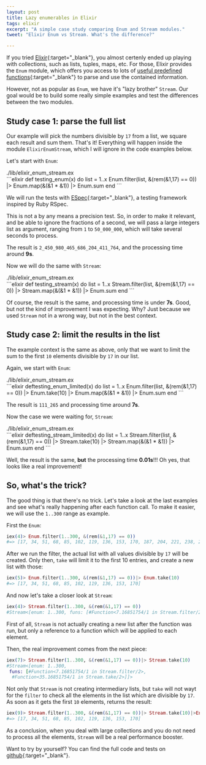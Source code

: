 ```yaml
---
layout: post
title: Lazy enumerables in Elixir
tags: elixir
excerpt: "A simple case study comparing Enum and Stream modules."
tweet: "Elixir Enum vs Stream. What's the difference?"

---
```


If you tried [Elixir](http://elixir-lang.org/){:target="_blank"}, you almost certenly ended up playing with collections, such as lists, tuples, maps, etc. For those, Elixir provides the `Enum` module, which offers you access to lots of [useful predefined functions](http://elixir-lang.org/docs/stable/elixir/Enum.html){:target="_blank"} to parse and use the contained information.

However, not as popular as `Enum`, we have it's "lazy brother" `Stream`. Our goal would be to build some really simple examples and test the differences between the two modules.

## Study case 1: parse the full list

Our example will pick the numbers divisible by `17` from a list, we square each result and sum them. That's it! Everything will happen inside the module `ElixirEnumStream`, which I will ignore in the code examples below. 

Let's start with `Enum`:

<div class="file_path">./lib/elixir_enum_stream.ex</div>
```elixir
def testing_enum(x) do
  list = 1..x
  Enum.filter(list, &(rem(&1,17) == 0))
  |> Enum.map(&(&1 * &1))
  |> Enum.sum
end
```

We will run the tests with [ESpec](https://github.com/antonmi/espec){:target="_blank"}, a testing framework inspired by Ruby RSpec.

This is not a by any means a precision test. So, in order to make it relevant, and be able to ignore the fractions of a second, we will pass a large integers list as argument, ranging from `1` to `50_000_000`, which will take several seconds to process.

The result is `2_450_980_465_686_204_411_764`, and the processing time around **9s**. 

Now we will do the same with `Stream`:

<div class="file_path">./lib/elixir_enum_stream.ex</div>
```elixir
def testing_stream(x) do
  list = 1..x
  Stream.filter(list, &(rem(&1,17) == 0))
  |> Stream.map(&(&1 * &1))
  |> Enum.sum
end
```

Of course, the result is the same, and processing time is under **7s**. Good, but not the kind of improvement I was expecting. Why? Just because we used `Stream` not in a wrong way, but not in the best context.

## Study case 2: limit the results in the list

The example context is the same as above, only that we want to limit the sum to the first `10` elements divisible by `17` in our list. 

Again, we start with `Enum`:

<div class="file_path">./lib/elixir_enum_stream.ex</div>
```elixir
deftesting_enum_limited(x) do
  list = 1..x
  Enum.filter(list, &(rem(&1,17) == 0))
  |> Enum.take(10)
  |> Enum.map(&(&1 * &1))
  |> Enum.sum
end
```

The result is `111_265` and processing time around **7s**.

Now the case we were waiting for, `Stream`:


<div class="file_path">./lib/elixir_enum_stream.ex</div>
```elixir
deftesting_stream_limited(x) do
  list = 1..x
  Stream.filter(list, &(rem(&1,17) == 0))
  |> Stream.take(10)
  |> Stream.map(&(&1 * &1))
  |> Enum.sum
end
```

Well, the result is the same, **but** the processing time **0.01s**!!! Oh yes, that looks like a real improvement!

## So, what's the trick?

The good thing is that there's no trick. Let's take a look at the last examples and see what's really happening after each function call. To make it easier, we will use the `1..300` range as example.

First the `Enum`:

```elixir
iex(4)> Enum.filter(1..300, &(rem(&1,17) == 0))
#=> [17, 34, 51, 68, 85, 102, 119, 136, 153, 170, 187, 204, 221, 238, 255, 272, 289]
```

After we run the filter, the actual list with all values divisible by `17` will be created. Only then, `take` will limit it to the first 10 entries, and create a new list with those:

```elixir
iex(5)> Enum.filter(1..300, &(rem(&1,17) == 0))|> Enum.take(10)
#=> [17, 34, 51, 68, 85, 102, 119, 136, 153, 170]
```

And now let's take a closer look at `Stream`:

```elixir
iex(4)> Stream.filter(1..300, &(rem(&1,17) == 0))
#Stream<[enum: 1..300, funs: [#Function<7.16851754/1 in Stream.filter/2>]]>
```

First of all, `Stream` is not actually creating a new list after the function was run, but only a reference to a function which will be applied to each element.

Then, the real improvement comes from the next piece:

```elixir
iex(7)> Stream.filter(1..300, &(rem(&1,17) == 0))|> Stream.take(10)
#Stream<[enum: 1..300,
 funs: [#Function<7.16851754/1 in Stream.filter/2>,
  #Function<35.16851754/1 in Stream.take/2>]]>
```

Not only that `Stream` is not creating intermediary lists, but `take` will not wayt for the `filter` to check all the elements in the list which are divisible by `17`. As soon as it gets the first `10` elements, returns the result:

```elixir
iex(9)> Stream.filter(1..300, &(rem(&1,17) == 0))|> Stream.take(10)|>Enum.to_list
#=> [17, 34, 51, 68, 85, 102, 119, 136, 153, 170]
```

As a conclusion, when you deal with large collections and you do not need to process all the elements, `Stream` will be a real performance booster.

Want to try by yourself? You can find the full code and tests on [github](https://github.com/iacobson/elixir_enum_stream){:target="_blank"}.   

